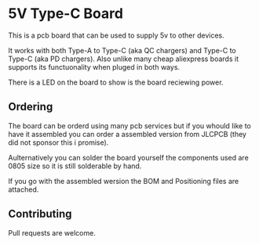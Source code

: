 # 5V Type-C Board
This is a pcb board that can be used to supply 5v to other devices.

It works with both Type-A to Type-C (aka QC chargers) and Type-C to Type-C (aka PD chargers).
Also unlike many cheap aliexpress boards it supports its functuonality when pluged in both ways.

There is a LED on the board to show is the board reciewing power.

## Ordering 
The board can be orderd using many pcb services but if you whould like to have it assembled you can order a assembled version from JLCPCB (they did not sponsor this i promise).

Aulternatively you can solder the board yourself the components used are 0805 size so it is still solderable by hand.

If you go with the assembled wersion the BOM and Positioning files are attached.

## Contributing

Pull requests are welcome.
